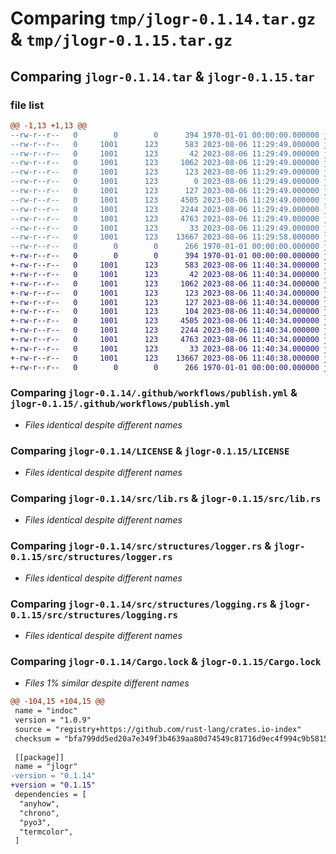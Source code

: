 # Comparing `tmp/jlogr-0.1.14.tar.gz` & `tmp/jlogr-0.1.15.tar.gz`

## Comparing `jlogr-0.1.14.tar` & `jlogr-0.1.15.tar`

### file list

```diff
@@ -1,13 +1,13 @@
--rw-r--r--   0        0        0      394 1970-01-01 00:00:00.000000 jlogr-0.1.14/Cargo.toml
--rw-r--r--   0     1001      123      583 2023-08-06 11:29:49.000000 jlogr-0.1.14/.github/workflows/publish.yml
--rw-r--r--   0     1001      123       42 2023-08-06 11:29:49.000000 jlogr-0.1.14/.gitignore
--rw-r--r--   0     1001      123     1062 2023-08-06 11:29:49.000000 jlogr-0.1.14/LICENSE
--rw-r--r--   0     1001      123      123 2023-08-06 11:29:49.000000 jlogr-0.1.14/README.md
--rw-r--r--   0     1001      123        0 2023-08-06 11:29:49.000000 jlogr-0.1.14/jlogr/__init__.py
--rw-r--r--   0     1001      123      127 2023-08-06 11:29:49.000000 jlogr-0.1.14/pyproject.toml
--rw-r--r--   0     1001      123     4505 2023-08-06 11:29:49.000000 jlogr-0.1.14/src/lib.rs
--rw-r--r--   0     1001      123     2244 2023-08-06 11:29:49.000000 jlogr-0.1.14/src/structures/logger.rs
--rw-r--r--   0     1001      123     4763 2023-08-06 11:29:49.000000 jlogr-0.1.14/src/structures/logging.rs
--rw-r--r--   0     1001      123       33 2023-08-06 11:29:49.000000 jlogr-0.1.14/src/structures/mod.rs
--rw-r--r--   0     1001      123    13667 2023-08-06 11:29:58.000000 jlogr-0.1.14/Cargo.lock
--rw-r--r--   0        0        0      266 1970-01-01 00:00:00.000000 jlogr-0.1.14/PKG-INFO
+-rw-r--r--   0        0        0      394 1970-01-01 00:00:00.000000 jlogr-0.1.15/Cargo.toml
+-rw-r--r--   0     1001      123      583 2023-08-06 11:40:34.000000 jlogr-0.1.15/.github/workflows/publish.yml
+-rw-r--r--   0     1001      123       42 2023-08-06 11:40:34.000000 jlogr-0.1.15/.gitignore
+-rw-r--r--   0     1001      123     1062 2023-08-06 11:40:34.000000 jlogr-0.1.15/LICENSE
+-rw-r--r--   0     1001      123      123 2023-08-06 11:40:34.000000 jlogr-0.1.15/README.md
+-rw-r--r--   0     1001      123      127 2023-08-06 11:40:34.000000 jlogr-0.1.15/pyproject.toml
+-rw-r--r--   0     1001      123      104 2023-08-06 11:40:34.000000 jlogr-0.1.15/python/jlogr/__init__.py
+-rw-r--r--   0     1001      123     4505 2023-08-06 11:40:34.000000 jlogr-0.1.15/src/lib.rs
+-rw-r--r--   0     1001      123     2244 2023-08-06 11:40:34.000000 jlogr-0.1.15/src/structures/logger.rs
+-rw-r--r--   0     1001      123     4763 2023-08-06 11:40:34.000000 jlogr-0.1.15/src/structures/logging.rs
+-rw-r--r--   0     1001      123       33 2023-08-06 11:40:34.000000 jlogr-0.1.15/src/structures/mod.rs
+-rw-r--r--   0     1001      123    13667 2023-08-06 11:40:38.000000 jlogr-0.1.15/Cargo.lock
+-rw-r--r--   0        0        0      266 1970-01-01 00:00:00.000000 jlogr-0.1.15/PKG-INFO
```

### Comparing `jlogr-0.1.14/.github/workflows/publish.yml` & `jlogr-0.1.15/.github/workflows/publish.yml`

 * *Files identical despite different names*

### Comparing `jlogr-0.1.14/LICENSE` & `jlogr-0.1.15/LICENSE`

 * *Files identical despite different names*

### Comparing `jlogr-0.1.14/src/lib.rs` & `jlogr-0.1.15/src/lib.rs`

 * *Files identical despite different names*

### Comparing `jlogr-0.1.14/src/structures/logger.rs` & `jlogr-0.1.15/src/structures/logger.rs`

 * *Files identical despite different names*

### Comparing `jlogr-0.1.14/src/structures/logging.rs` & `jlogr-0.1.15/src/structures/logging.rs`

 * *Files identical despite different names*

### Comparing `jlogr-0.1.14/Cargo.lock` & `jlogr-0.1.15/Cargo.lock`

 * *Files 1% similar despite different names*

```diff
@@ -104,15 +104,15 @@
 name = "indoc"
 version = "1.0.9"
 source = "registry+https://github.com/rust-lang/crates.io-index"
 checksum = "bfa799dd5ed20a7e349f3b4639aa80d74549c81716d9ec4f994c9b5815598306"
 
 [[package]]
 name = "jlogr"
-version = "0.1.14"
+version = "0.1.15"
 dependencies = [
  "anyhow",
  "chrono",
  "pyo3",
  "termcolor",
 ]
```

